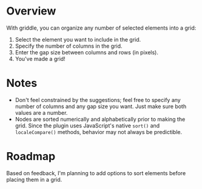 # Overview

With griddle, you can organize any number of selected elements into a grid:

1. Select the element you want to include in the grid.
2. Specify the number of columns in the grid.
3. Enter the gap size between columns and rows (in pixels).
4. You've made a grid!

# Notes

-   Don't feel constrained by the suggestions; feel free to specify any number of columns and any gap size you want. Just make sure both values are a number.
-   Nodes are sorted numerically and alphabetically prior to making the grid. Since the plugin uses JavaScript's native `sort()` and `localeCompare()` methods, behavior may not always be predictible.

# Roadmap

Based on feedback, I'm planning to add options to sort elements before placing them in a grid.
